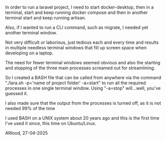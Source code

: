 In order to run a laravel project, I need to start docker-desktop, then in a terminal, start and keep running docker compose and then in another terminal start and keep running artisan. 

Also, if I wanted to run a CLI command, such as migrate, I needed yet another terminal window.

Not very difficult or laborious, just tedious each and every time and results in multiple needless terminal windows that fill up screen space when developing on a laptop.

The need for fewer terminal windows seemed obvious and also the starting and stopping of the three main processes screamed out for streamlining.

So I created a BASH file that can be called from anywhere via the command "./lara.sh -p='name of project folder' -a=start" to run all the required processes in one single terminal window. Using "-a=stop" will...well, you've guessed it. 

I also made sure that the output from the processes is turned off, as it is not needed 99% of the time

I used BASH on a UNIX system about 20 years ago and this is the first time I've used it since, this time on Ubuntu/Linux.

AWood, 27-04-2025

